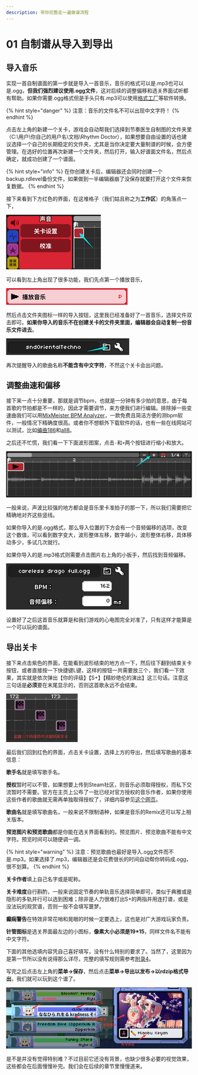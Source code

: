 ```yaml
---
description: 带你完整走一遍做谱流程
---
```


# 01 自制谱从导入到导出

## 导入音乐 <a id="1"></a>

实现一首自制谱面的第一步就是导入一首音乐，音乐的格式可以是.mp3也可以是.ogg，**但我们强烈建议使用.ogg文件**，这对后续的调整偏移和选关界面试听都有帮助。如果你需要.ogg格式但是手头只有.mp3可以使用[格式工厂](http://www.pcgeshi.com/download.html)等软件转换。

{% hint style="danger" %}
注意：音乐的文件名不可以出现中文字符！
{% endhint %}

点击左上角的新建一个关卡，游戏会自动帮我们选择到节奏医生自制图的文件夹里（C:\用户\你自己的用户名\文档\Rhythm Doctor），如果想要自由设置的话也建议选择一个自己的长期稳定的文件夹，尤其是当你决定要大量制谱的时候，会方便管理。在选好的位置再次新建一个文件夹，然后打开，输入好谱面文件名，然后点确定，就成功创建了一个谱面。

{% hint style="info" %}
在你创建关卡后，编辑器还会同时创建一个backup.rdlevel备份文件，如果做到一半编辑器崩了没保存就要打开这个文件来恢复数据。
{% endhint %}

接下来看到下方红色的界面，在这堆格子（我们姑且称之为**工作区**）的角落点一下，

![](.gitbook/assets/01-01.png)

可以看到左上角出现了很多功能，我们先点第一个播放音乐，

![](.gitbook/assets/01-02.png)

然后点击文件夹图标一样的导入按钮，这里我已经准备好了一首音乐，选择文件双击即可。**如果你导入的音乐不在创建关卡的文件夹里面，编辑器会自动复制一份音乐文件进去**。

![](.gitbook/assets/01-03.png)

再次提醒导入的歌曲名称**不能含有中文字符**，不然这个关卡会出问题。

## 调整曲速和偏移 <a id="2"></a>

接下来一点十分重要，那就是调节bpm，也就是一分钟有多少拍的意思，由于每首歌的节拍都是不一样的，因此才需要调节，来方便我们进行编辑。排除掉一些变速曲我们可以用[MixMeister BPM Analyzer](https://mixmeister-bpm-analyzer.en.softonic.com/)，一款免费且简洁方便的测bpm软件，一般情况下精确度很高。或者你不想额外下载软件的话，也有一些在线网站可以测试，比如[编曲186](http://www.bq186.com/bpm/)和[all8](https://www.all8.com/tools/bpm.htm)。

之后还不忙慌，我们看一下下面波形图案，点击`‐`和`+`两个按钮进行缩小和放大。

![](.gitbook/assets/01-04.png)

一般来说，声波比较强的地方都会是音乐里卡准拍子的那一下，所以我们需要把它精确地对齐这些竖线。

如果你导入的是.ogg格式，那么导入位置的下方会有一个音频偏移的选项，改变这个数值，可以看到数字变大，波形整体左移，数字越小，波形整体右移，具体移动多少，多试几次就行。

如果你导入的是.mp3格式则需要点击图片右上角的小扳手，然后找到音频偏移。

![](.gitbook/assets/01-05.png)

设置好了之后这首音乐就算是和我们游戏的心电图完全对准了，只有这样才能算是一个可以玩的谱面。

## 导出关卡 <a id="3"></a>

接下来点击紫色的界面，在能看到波形结束的地方点一下，然后往下翻到结束关卡按钮，或者直接按一下快捷键L键，这样的按钮一共需要放三个，我们看一下效果，其实就是依次弹出【你的评级】【S+】【精妙绝伦的演出】这三句话。注意这三句话是**必须**要在末尾显示的，否则这首歌永远不会结束。

![](.gitbook/assets/01-06.png)

最后我们回到红色的界面，点击关卡设置，选择上方的导出，然后填写歌曲的基本信息：

**歌手名**就是填写歌手名。

**授权**暂时可以不管，如果想要上传到Steam社区，则音乐必须取得授权，而私下交流暂时不需要。官方在主页上公布了一批已经对官方授权的音乐作者，如果你使用这些作者的歌曲就无需再单独取得授权了，详细内容参见[这个网页](https://7thbe.at/verified-artists/rd)。

**歌曲名**就是填写歌曲名，一般来说不限制语种，如果是音乐的Remix还可以写上相关版本。

**预览图片和预览歌曲**都是你能在选关界面看到的。预览图片、预览歌曲不能有中文字符。预览时间可以随便调一调。

{% hint style="warning" %}
注意：预览歌曲也最好是导入.ogg文件而不是.mp3。如果选择了.mp3，编辑器还是会花费很长的时间自动帮你转码成.ogg，很不划算。
{% endhint %}

**关卡作者**填上自己名字或是昵称。

**关卡难度**自行斟酌，一般来说固定节奏的单轨音乐选择简单即可，类似于典雅或是隐形的多轨并行可以选到困难；除非是人力很难打出S+的两指并用连打谱，或是没法玩的观赏谱，否则一般不会填写噩梦。

**癫痫警告**在特效非常花哨和晃眼的时候一定要选上，这也是对广大游戏玩家负责。

**针管图标**是选关界面最左边的小图标，**像素大小必须是19\*15**，同样文件名不能有中文字符。

下面的其他选填内容凭自己喜好填写，没有什么特别的要求了。当然了，这里因为是第一节所以没有说得那么详尽，完整的填写规则需参考[附录4](ex04.md#2)。

写完之后点击左上角的**菜单→保存**，然后点击**菜单→导出以发布→以rdzip格式导出**，我们就可以玩到这个谱了。

![](.gitbook/assets/01-07.png)

是不是并没有觉得特别难？不过目前它还没有背景，也缺少很多必要的视觉效果，这些都会在后面慢慢补完。我们会在后续的章节里慢慢道来。

